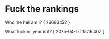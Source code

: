 # Fuck the rankings

Who the hell am I?
{ 26693452 }

What fucking year is it?
[ 2025-04-15T15:16:40Z ]
